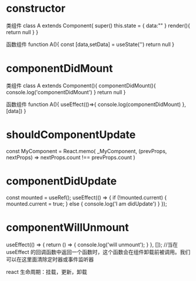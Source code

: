 # constructor

类组件
class A extends Component{
    super()
    this.state = {
        data:""
    }
    render(){
        return null
    }
}

函数组件
function A(){
    const [data,setData] = useState('')
    return null
}

# componentDidMount

类组件
class A extends Component(){
    componentDidMount(){
        console.log('componentDidMount')
    }
    return null
}

函数组件
function A(){
    useEffect(()=>{
        console.log(componentDidMount)
    },[data])
}

# shouldComponentUpdate


const MyComponent = React.memo(
    _MyComponent, 
    (prevProps, nextProps) => nextProps.count !== prevProps.count
)

# componentDidUpdate

const mounted = useRef();
useEffect(() => {
  if (!mounted.current) {
    mounted.current = true;
  } else {
   console.log('I am didUpdate')
  }
});

# componentWillUnmount

useEffect(() => {
  return () => {
    console.log('will unmount');
  }
}, []);
//当在 useEffect 的回调函数中返回一个函数时，这个函数会在组件卸载前被调用。我们可以在这里面清除定时器或事件监听器


react 生命周期：挂载，更新，卸载





